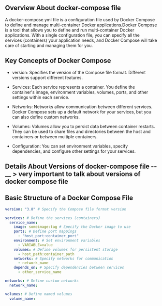 ## Overview About docker-compose file

A docker-compose.yml file is a configuration file used by Docker Compose to define and manage multi-container Docker applications.Docker Compose is a tool that allows you to define and run multi-container Docker applications. With a single configuration file, you can specify all the services (containers) your application needs, and Docker Compose will take care of starting and managing them for you.

## Key Concepts of Docker Compose

- version: Specifies the version of the Compose file format. Different versions support different features.

- Services: Each service represents a container. You define the container's image, environment variables, volumes, ports, and other settings within each service.

- Networks: Networks allow communication between different services. Docker Compose sets up a default network for your services, but you can also define custom networks.

- Volumes: Volumes allow you to persist data between container restarts. They can be used to share files and directories between the host and containers or between multiple containers.

- Configuration: You can set environment variables, specify dependencies, and configure other settings for your services.

## Details About Versions of docker-compose file --\_\_ > very important to talk about versions of docker compose file

## Basic Structure of a Docker Compose File

```yml
version: "3.8" # Specify the Compose file format version

services: # Define the services (containers)
  service_name:
    image: someimage:tag # Specify the Docker image to use
    ports: # Define port mappings
      - "host_port:container_port"
    environment: # Set environment variables
      - VARIABLE=value
    volumes: # Define volumes for persistent storage
      - host_path:container_path
    networks: # Specify networks for communication
      - network_name
    depends_on: # Specify dependencies between services
      - other_service_name

networks: # Define custom networks
  network_name:

volumes: # Define named volumes
  volume_name:
```
